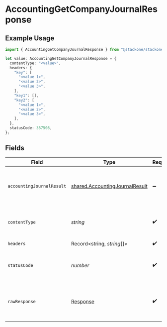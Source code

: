 # AccountingGetCompanyJournalResponse

## Example Usage

```typescript
import { AccountingGetCompanyJournalResponse } from "@stackone/stackone-client-ts/sdk/models/operations";

let value: AccountingGetCompanyJournalResponse = {
  contentType: "<value>",
  headers: {
    "key": [
      "<value 1>",
      "<value 2>",
      "<value 3>",
    ],
    "key1": [],
    "key2": [
      "<value 1>",
      "<value 2>",
      "<value 3>",
    ],
  },
  statusCode: 357508,
};
```

## Fields

| Field                                                                                   | Type                                                                                    | Required                                                                                | Description                                                                             |
| --------------------------------------------------------------------------------------- | --------------------------------------------------------------------------------------- | --------------------------------------------------------------------------------------- | --------------------------------------------------------------------------------------- |
| `accountingJournalResult`                                                               | [shared.AccountingJournalResult](../../../sdk/models/shared/accountingjournalresult.md) | :heavy_minus_sign:                                                                      | The journal with the given identifier was retrieved.                                    |
| `contentType`                                                                           | *string*                                                                                | :heavy_check_mark:                                                                      | HTTP response content type for this operation                                           |
| `headers`                                                                               | Record<string, *string*[]>                                                              | :heavy_check_mark:                                                                      | N/A                                                                                     |
| `statusCode`                                                                            | *number*                                                                                | :heavy_check_mark:                                                                      | HTTP response status code for this operation                                            |
| `rawResponse`                                                                           | [Response](https://developer.mozilla.org/en-US/docs/Web/API/Response)                   | :heavy_check_mark:                                                                      | Raw HTTP response; suitable for custom response parsing                                 |